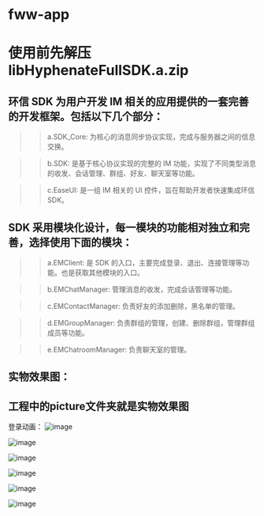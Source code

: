 # fww-app
# 使用前先解压 libHyphenateFullSDK.a.zip

## 环信 SDK 为用户开发 IM 相关的应用提供的一套完善的开发框架。包括以下几个部分：

>> a.SDK_Core: 为核心的消息同步协议实现，完成与服务器之间的信息交换。

>> b.SDK: 是基于核心协议实现的完整的 IM 功能，实现了不同类型消息的收发、会话管理、群组、好友、聊天室等功能。

>> c.EaseUI: 是一组 IM 相关的 UI 控件，旨在帮助开发者快速集成环信 SDK。

## SDK 采用模块化设计，每一模块的功能相对独立和完善，选择使用下面的模块：

>> a.EMClient: 是 SDK 的入口，主要完成登录、退出、连接管理等功能。也是获取其他模块的入口。

>> b.EMChatManager: 管理消息的收发，完成会话管理等功能。

>> c.EMContactManager: 负责好友的添加删除，黑名单的管理。

>> d.EMGroupManager: 负责群组的管理，创建、删除群组，管理群组成员等功能。

>> e.EMChatroomManager: 负责聊天室的管理。


## 实物效果图：

## 工程中的picture文件夹就是实物效果图

  登录动画：
  ![image](https://github.com/handy1qq/fww-app/picture/login.png)

 ![image](https://github.com/handy1qq/fww-app/picture/app.png)

 ![image](https://github.com/handy1qq/fww-app/picture/addfriend.png)

 ![image](https://github.com/handy1qq/fww-app/picture/chat.png)

 ![image](https://github.com/handy1qq/fww-app/picture/chating.png)

 ![image](https://github.com/handy1qq/fww-app/picture/login.png)
